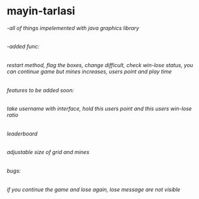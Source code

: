 # mayin-tarlasi 

###### -all of things impelemented with java graphics library  
######
###### -added func:  
######  restart method, flag the boxes, change difficult, check win-lose status, you can continue game but mines increases, users point and play time  
###### features to be added soon:
###### take username with interface, hold this users point and this users win-lose ratio
###### leaderboard
###### adjustable size of grid and mines 
######
###### bugs:
###### if you continue the game and lose again, lose message are not visible


